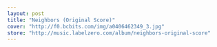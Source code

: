 ```yaml
---
layout: post
title: "Neighbors (Original Score)"
cover: "http://f0.bcbits.com/img/a0406462349_3.jpg"
store: "http://music.labelzero.com/album/neighbors-original-score"
---
```

